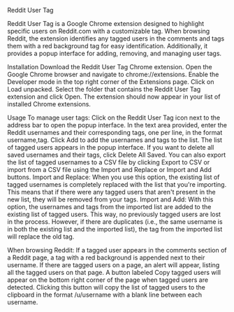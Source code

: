 Reddit User Tag

Reddit User Tag is a Google Chrome extension designed to highlight specific users on Reddit.com with a customizable tag. When browsing Reddit, the extension identifies any tagged users in the comments and tags them with a red background tag for easy identification. Additionally, it provides a popup interface for adding, removing, and managing user tags.

Installation
Download the Reddit User Tag Chrome extension.
Open the Google Chrome browser and navigate to chrome://extensions.
Enable the Developer mode in the top right corner of the Extensions page.
Click on Load unpacked.
Select the folder that contains the Reddit User Tag extension and click Open.
The extension should now appear in your list of installed Chrome extensions.

Usage
To manage user tags:
Click on the Reddit User Tag icon next to the address bar to open the popup interface.
In the text area provided, enter the Reddit usernames and their corresponding tags, one per line, in the format username,tag.
Click Add to add the usernames and tags to the list.
The list of tagged users appears in the popup interface. If you want to delete all saved usernames and their tags, click Delete All Saved.
You can also export the list of tagged usernames to a CSV file by clicking Export to CSV or import from a CSV file using the Import and Replace or Import and Add buttons.
Import and Replace: When you use this option, the existing list of tagged usernames is completely replaced with the list that you're importing. This means that if there were any tagged users that aren't present in the new list, they will be removed from your tags.
Import and Add: With this option, the usernames and tags from the imported list are added to the existing list of tagged users. This way, no previously tagged users are lost in the process. However, if there are duplicates (i.e., the same username is in both the existing list and the imported list), the tag from the imported list will replace the old tag.

When browsing Reddit:
If a tagged user appears in the comments section of a Reddit page, a tag with a red background is appended next to their username.
If there are tagged users on a page, an alert will appear, listing all the tagged users on that page.
A button labeled Copy tagged users will appear on the bottom right corner of the page when tagged users are detected. Clicking this button will copy the list of tagged users to the clipboard in the format /u/username with a blank line between each username.